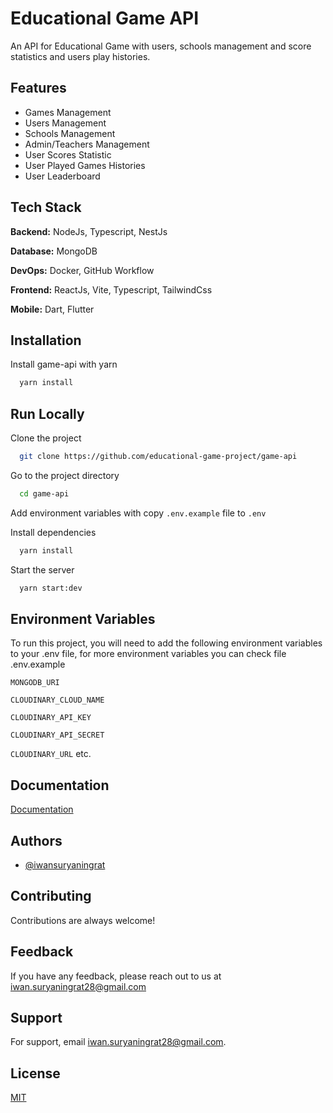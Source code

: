 # Educational Game API

An API for Educational Game with users, schools management and score statistics and users play histories.

## Features

- Games Management
- Users Management
- Schools Management
- Admin/Teachers Management
- User Scores Statistic
- User Played Games Histories
- User Leaderboard

## Tech Stack

**Backend:** NodeJs, Typescript, NestJs

**Database:** MongoDB

**DevOps:** Docker, GitHub Workflow

**Frontend:** ReactJs, Vite, Typescript, TailwindCss

**Mobile:** Dart, Flutter

## Installation

Install game-api with yarn

```bash
  yarn install
```

## Run Locally

Clone the project

```bash
  git clone https://github.com/educational-game-project/game-api
```

Go to the project directory

```bash
  cd game-api
```

Add environment variables with copy `.env.example` file to `.env`

Install dependencies

```bash
  yarn install
```

Start the server

```bash
  yarn start:dev
```

## Environment Variables

To run this project, you will need to add the following environment variables to your .env file, for more environment variables you can check file .env.example

`MONGODB_URI`

`CLOUDINARY_CLOUD_NAME`

`CLOUDINARY_API_KEY`

`CLOUDINARY_API_SECRET`

`CLOUDINARY_URL`
etc.

## Documentation

[Documentation](https://game-api.iwansuryaningrat.tech/docs)

## Authors

- [@iwansuryaningrat](https://www.github.com/iwansuryaningrat)

## Contributing

Contributions are always welcome!

## Feedback

If you have any feedback, please reach out to us at iwan.suryaningrat28@gmail.com

## Support

For support, email iwan.suryaningrat28@gmail.com.

## License

[MIT](https://github.com/nestjs/nest/blob/master/LICENSE)
